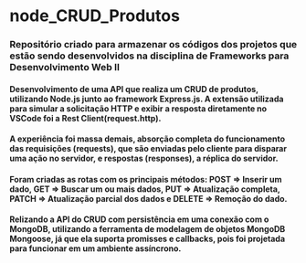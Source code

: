 # node_CRUD_Produtos
### Repositório criado para armazenar os códigos dos projetos que estão sendo desenvolvidos na disciplina de Frameworks para Desenvolvimento Web ll

#### Desenvolvimento de uma API que realiza um CRUD de produtos, utilizando Node.js junto ao framework Express.js. A extensão utilizada para simular a solicitação HTTP e exibir a resposta diretamente no VSCode foi a Rest Client(request.http).

#### A experiência foi massa demais, absorção completa do funcionamento das requisições (requests), que são enviadas pelo cliente para disparar uma ação no servidor, e respostas (responses), a réplica do servidor.

#### Foram criadas as rotas com os principais métodos:  POST => Inserir um dado, GET => Buscar um ou mais dados, PUT => Atualização completa, PATCH => Atualização parcial dos dados e DELETE => Remoção do dado.

#### Relizando a API do CRUD com persistência em uma conexão com o MongoDB, utilizando a ferramenta de modelagem de objetos MongoDB Mongoose, já que ela suporta promisses e callbacks, pois foi projetada para funcionar em um ambiente assíncrono.

